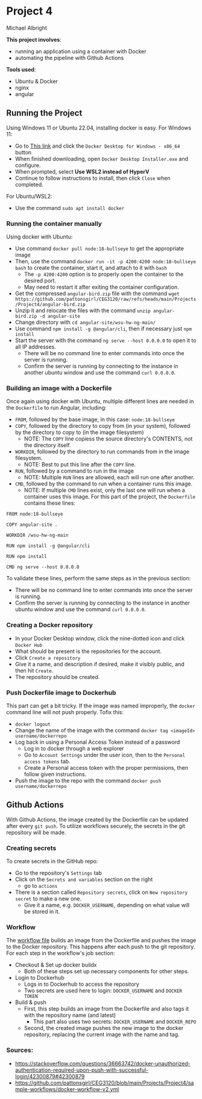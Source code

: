 # Project 4
Michael Albright


**This project involves**:
- running an application using a container with Docker
- automating the pipeline with Github Actions

**Tools used**:
- Ubuntu & Docker
- nginx
- angular

## Running the Project
Using Windows 11 or Ubuntu 22.04, installing docker is easy.
For Windows 11:
* Go to [This link](https://docs.docker.com/desktop/setup/install/windows-install/) and click the `Docker Desktop for Windows - x86_64` button
* When finished downloading, open `Docker Desktop Installer.exe` and configure.
* When prompted, select **Use WSL2 instead of HyperV**
* Continue to follow instructions to install, then click `Close` when completed.

For Ubuntu/WSL2:
* Use the command `sudo apt install docker`

### Running the container manually
Using docker with Ubuntu:
* Use command `docker pull node:18-bullseye` to get the appropriate image
* Then, use the command `docker run -it -p 4200:4200 node:18-bullseye bash` to create the container, start it, and attach to it with `bash`
  * The `-p 4200:4200` option is to properly open the container to the desired port.
  * May need to restart it after exiting the container configuration.
* Get the compressed `angular-bird.zip` file with the command `wget https://github.com/pattonsgirl/CEG3120/raw/refs/heads/main/Projects/Project4/angular-bird.zip`
* Unzip it and relocate the files with the command `unzip angular-bird.zip -d angular-site`
* Change directory with `cd angular-site/wsu-hw-ng-main/`
* Use command `npm install -g @angular/cli`, then if necessary just `npm install`
* Start the server with the command `ng serve --host 0.0.0.0` to open it to all IP addresses.
  * There will be no command line to enter commands into once the server is running.
  * Confirm the server is running by connecting to the instance in another ubuntu window and use the command `curl 0.0.0.0`.

### Building an image with a Dockerfile
Once again using docker with Ubuntu, multiple different lines are needed in the `Dockerfile` to run Angular, including:
* `FROM`, followed by the base image, in this case: `node:18-bullseye`
* `COPY`, followed by the directory to copy from (in your system), followed by the directory to copy to (in the image filesystem)
  * NOTE: The `COPY` line copiess the source directory's CONTENTS, not the directory itself.
* `WORKDIR`, followed by the directory to run commands from in the image filesystem.
  * NOTE: Best to put this line after the `COPY` line.
* `RUN`, followed by a command to run in the image
  * NOTE: Multiple `RUN` lines are allowed, each will run one after another.
* `CMD`, followed by the command to run when a container runs this image.
  * NOTE: If multiple `CMD` lines exist, only the last one will run when a container uses this image.
For this part of the project, the `Dockerfile` contains these lines:
```
FROM node:18-bullseye

COPY angular-site .

WORKDIR /wsu-hw-ng-main

RUN npm install -g @angular/cli

RUN npm install

CMD ng serve --host 0.0.0.0
```
To validate these lines, perform the same steps as in the previous section:
  * There will be no command line to enter commands into once the server is running.
  * Confirm the server is running by connecting to the instance in another ubuntu window and use the command `curl 0.0.0.0`.

### Creating a Docker repository
* In your Docker Desktop window, click the nine-dotted icon and click `Docker Hub`
* What should be present is the repositories for the account.
* Click `Create a repository`
* Give it a name, and description if desired, make it visibly public, and then hit `Create`.
* The repository should be created.

### Push Dockerfile image to Dockerhub
This part can get a bit tricky. If the image was named improperly, the `docker` command line will not push properly.  Tofix this:
* `docker logout`
* Change the name of the image with the command `docker tag <imageId> username/dockerrepo`
* Log back in using a Personal Access Token instead of a password
  * Log in to docker through a web explorer
  * Go to `Account Settings` under the user icon, then to the `Personal access tokens` tab.
  * Create a Personal access token with the proper permissions, then follow given instructions.
* Push the image to the repo with the command `docker push username/dockerrepo`

## Github Actions
With Github Actions, the image created by the Dockerfile can be updated after every `git push`.  To utilize workflows securely, the secrets in the git repository will be made.

### Creating secrets
To create secrets in the GitHub repo:
* Go to the repository's `Settings` tab
* Click on the `Secrets and variables` section on the right
  * go to `actions`
* There is a section called `Repository secrets`, click on `New repository secret` to make a new one.
  * Give it a name, e.g. `DOCKER_USERNAME`, depending on what value will be stored in it.

### Workflow
The [workflow file](.github/workflows/update-docker.yml) builds an image from the Dockerfile and pushes the image to the Docker repository.  This happens after each push to the git repository.  
For each step in the workflow's job section:
* Checkout & Set up docker buildx
  * Both of these steps set up necessary components for other steps.
* Login to Dockerhub
  * Logs in to Dockerhub to access the repository
  * Two secrets are used here to login: `DOCKER_USERNAME` and `DOCKER TOKEN`
* Build & push
  * First, this step builds an image from the Dockerfile and also tags it with the repository name (and latest)
    * This part also uses two secrets: `DOCKER_USERNAME` and `DOCKER_REPO`
  * Second, the created image pushes the new image to the docker repository, replacing the current image with the name and tag.


### Sources:
* https://stackoverflow.com/questions/36663742/docker-unauthorized-authentication-required-upon-push-with-successful-login/42300879#42300879
* https://github.com/pattonsgirl/CEG3120/blob/main/Projects/Project4/sample-workflows/docker-workflow-v2.yml
